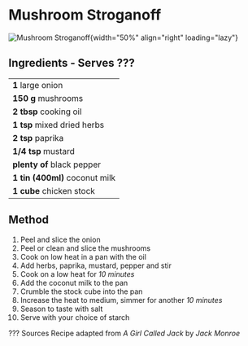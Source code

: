 # Mushroom Stroganoff

![Mushroom Stroganoff](https://vole.wtf/plaiceholder-images/portrait.jpg){width="50%" align="right" loading="lazy"}

## Ingredients - Serves ???

|                                 |
| --------------------------------|
| **1** large onion               |
| **150 g** mushrooms             |
| **2 tbsp** cooking oil          |
| **1 tsp** mixed dried herbs     |
| **2 tsp** paprika               |
| **1/4 tsp** mustard             |
| **plenty of** black pepper      |
| **1 tin (400ml)** coconut milk  |
| **1 cube** chicken stock        |

## Method
1. Peel and slice the onion
2. Peel or clean and slice the mushrooms
3. Cook on low heat in a pan with the oil
4. Add herbs, paprika, mustard, pepper and stir
5. Cook on a low heat for _10 minutes_
6. Add the coconut milk to the pan
7. Crumble the stock cube into the pan
8. Increase the heat to medium, simmer for another _10 minutes_
9. Season to taste with salt
9. Serve with your choice of starch

??? Sources
    Recipe adapted from _A Girl Called Jack_ by _Jack Monroe_
  